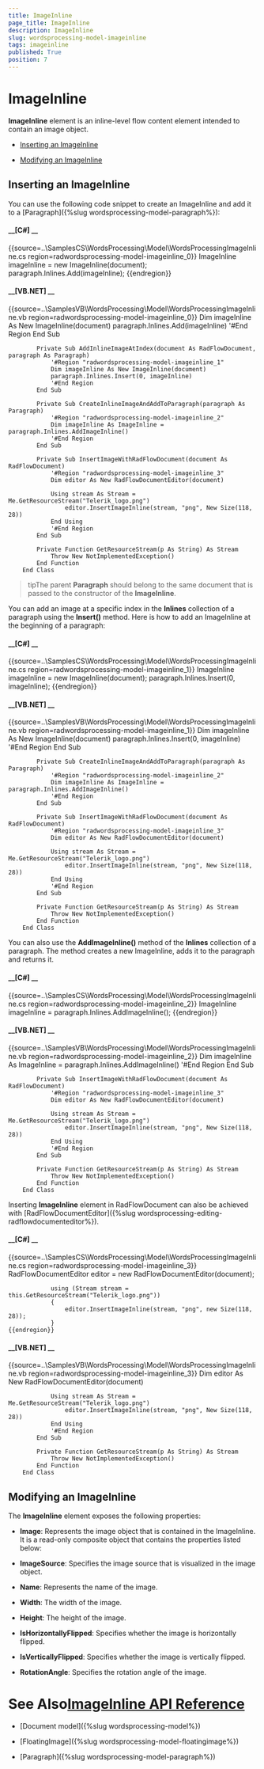 ```yaml
---
title: ImageInline
page_title: ImageInline
description: ImageInline
slug: wordsprocessing-model-imageinline
tags: imageinline
published: True
position: 7
---
```


# ImageInline



__ImageInline__ element is an inline-level flow content element intended to contain an image object.
      

* [Inserting an ImageInline](#inserting-an-imageinline)

* [Modifying an ImageInline](#modifying-an-imageinline)

## Inserting an ImageInline

You can use the following code snippet to create an ImageInline and add it to a [Paragraph]({%slug wordsprocessing-model-paragraph%}):
        

#### __[C#] __

{{source=..\SamplesCS\WordsProcessing\Model\WordsProcessingImageInline.cs region=radwordsprocessing-model-imageinline_0}}
	            ImageInline imageInline = new ImageInline(document);
	            paragraph.Inlines.Add(imageInline);
	{{endregion}}



#### __[VB.NET] __

{{source=..\SamplesVB\WordsProcessing\Model\WordsProcessingImageInline.vb region=radwordsprocessing-model-imageinline_0}}
	            Dim imageInline As New ImageInline(document)
	            paragraph.Inlines.Add(imageInline)
	            '#End Region
	        End Sub
	
	        Private Sub AddInlineImageAtIndex(document As RadFlowDocument, paragraph As Paragraph)
	            '#Region "radwordsprocessing-model-imageinline_1"
	            Dim imageInline As New ImageInline(document)
	            paragraph.Inlines.Insert(0, imageInline)
	            '#End Region
	        End Sub
	
	        Private Sub CreateInlineImageAndAddToParagraph(paragraph As Paragraph)
	            '#Region "radwordsprocessing-model-imageinline_2"
	            Dim imageInline As ImageInline = paragraph.Inlines.AddImageInline()
	            '#End Region
	        End Sub
	
	        Private Sub InsertImageWithRadFlowDocument(document As RadFlowDocument)
	            '#Region "radwordsprocessing-model-imageinline_3"
	            Dim editor As New RadFlowDocumentEditor(document)
	
	            Using stream As Stream = Me.GetResourceStream("Telerik_logo.png")
	                editor.InsertImageInline(stream, "png", New Size(118, 28))
	            End Using
	            '#End Region
	        End Sub
	
	        Private Function GetResourceStream(p As String) As Stream
	            Throw New NotImplementedException()
	        End Function
	    End Class



>tipThe parent __Paragraph__ should belong to the same document that is passed to the constructor of the __ImageInline__.
          

You can add an image at a specific index in the __Inlines__ collection of a paragraph using the __Insert()__
          method. Here is how to add an ImageInline at the beginning of a paragraph:
        

#### __[C#] __

{{source=..\SamplesCS\WordsProcessing\Model\WordsProcessingImageInline.cs region=radwordsprocessing-model-imageinline_1}}
	            ImageInline imageInline = new ImageInline(document);
	            paragraph.Inlines.Insert(0, imageInline);
	{{endregion}}



#### __[VB.NET] __

{{source=..\SamplesVB\WordsProcessing\Model\WordsProcessingImageInline.vb region=radwordsprocessing-model-imageinline_1}}
	            Dim imageInline As New ImageInline(document)
	            paragraph.Inlines.Insert(0, imageInline)
	            '#End Region
	        End Sub
	
	        Private Sub CreateInlineImageAndAddToParagraph(paragraph As Paragraph)
	            '#Region "radwordsprocessing-model-imageinline_2"
	            Dim imageInline As ImageInline = paragraph.Inlines.AddImageInline()
	            '#End Region
	        End Sub
	
	        Private Sub InsertImageWithRadFlowDocument(document As RadFlowDocument)
	            '#Region "radwordsprocessing-model-imageinline_3"
	            Dim editor As New RadFlowDocumentEditor(document)
	
	            Using stream As Stream = Me.GetResourceStream("Telerik_logo.png")
	                editor.InsertImageInline(stream, "png", New Size(118, 28))
	            End Using
	            '#End Region
	        End Sub
	
	        Private Function GetResourceStream(p As String) As Stream
	            Throw New NotImplementedException()
	        End Function
	    End Class



You can also use the __AddImageInline()__ method of the __Inlines__ collection of a paragraph. The
          method creates a new ImageInline, adds it to the paragraph and returns it.
        

#### __[C#] __

{{source=..\SamplesCS\WordsProcessing\Model\WordsProcessingImageInline.cs region=radwordsprocessing-model-imageinline_2}}
	            ImageInline imageInline = paragraph.Inlines.AddImageInline();
	{{endregion}}



#### __[VB.NET] __

{{source=..\SamplesVB\WordsProcessing\Model\WordsProcessingImageInline.vb region=radwordsprocessing-model-imageinline_2}}
	            Dim imageInline As ImageInline = paragraph.Inlines.AddImageInline()
	            '#End Region
	        End Sub
	
	        Private Sub InsertImageWithRadFlowDocument(document As RadFlowDocument)
	            '#Region "radwordsprocessing-model-imageinline_3"
	            Dim editor As New RadFlowDocumentEditor(document)
	
	            Using stream As Stream = Me.GetResourceStream("Telerik_logo.png")
	                editor.InsertImageInline(stream, "png", New Size(118, 28))
	            End Using
	            '#End Region
	        End Sub
	
	        Private Function GetResourceStream(p As String) As Stream
	            Throw New NotImplementedException()
	        End Function
	    End Class



Inserting __ImageInline__ element in RadFlowDocument can also be achieved with
          [RadFlowDocumentEditor]({%slug wordsprocessing-editing-radflowdocumenteditor%}).
        

#### __[C#] __

{{source=..\SamplesCS\WordsProcessing\Model\WordsProcessingImageInline.cs region=radwordsprocessing-model-imageinline_3}}
	            RadFlowDocumentEditor editor = new RadFlowDocumentEditor(document);
	
	            using (Stream stream = this.GetResourceStream("Telerik_logo.png"))
	            {
	                editor.InsertImageInline(stream, "png", new Size(118, 28));
	            }
	{{endregion}}



#### __[VB.NET] __

{{source=..\SamplesVB\WordsProcessing\Model\WordsProcessingImageInline.vb region=radwordsprocessing-model-imageinline_3}}
	            Dim editor As New RadFlowDocumentEditor(document)
	
	            Using stream As Stream = Me.GetResourceStream("Telerik_logo.png")
	                editor.InsertImageInline(stream, "png", New Size(118, 28))
	            End Using
	            '#End Region
	        End Sub
	
	        Private Function GetResourceStream(p As String) As Stream
	            Throw New NotImplementedException()
	        End Function
	    End Class



## Modifying an ImageInline

The __ImageInline__ element exposes the following properties:
        

* __Image__: Represents the image object that is contained in the ImageInline. It is a read-only composite object that
              contains the properties listed below:
            

* __ImageSource__: Specifies the image source that is visualized in the image object.
                

* __Name__: Represents the name of the image.
                

* __Width__: The width of the image.
                

* __Height__: The height of the image.
                

* __IsHorizontallyFlipped__: Specifies whether the image is horizontally flipped.
                

* __IsVerticallyFlipped__: Specifies whether the image is vertically flipped.
                

* __RotationAngle__: Specifies the rotation angle of the image.
                

# See Also[ImageInline API Reference](http://www.telerik.com/help/winforms/allmembers_t_telerik_windows_documents_flow_model_shapes_imageinline.html)

 * [Document model]({%slug wordsprocessing-model%})

 * [FloatingImage]({%slug wordsprocessing-model-floatingimage%})

 * [Paragraph]({%slug wordsprocessing-model-paragraph%})
